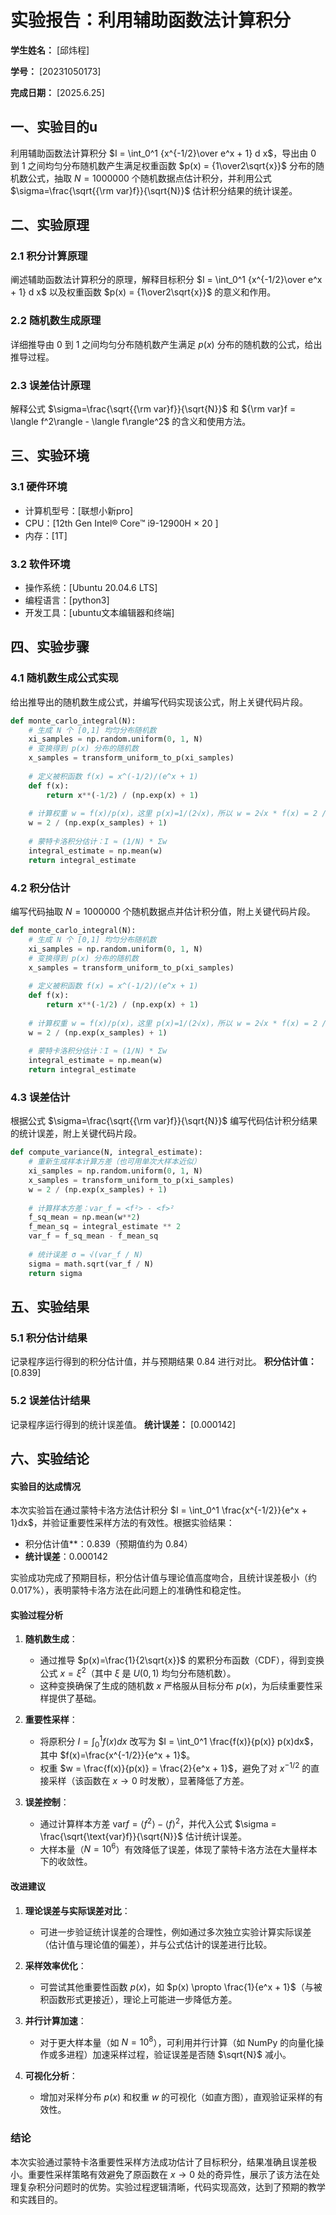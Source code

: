       
# 实验报告：利用辅助函数法计算积分

**学生姓名：** [邱炜程] 

**学号：** [20231050173] 

**完成日期：** [2025.6.25]

## 一、实验目的u
利用辅助函数法计算积分 $I = \int_0^1 {x^{-1/2}\over e^x + 1} d x$，导出由 0 到 1 之间均匀分布随机数产生满足权重函数 $p(x) = {1\over2\sqrt{x}}$ 分布的随机数公式，抽取 $N = 1000000$ 个随机数据点估计积分，并利用公式 $\sigma=\frac{\sqrt{{\rm var}f}}{\sqrt{N}}$ 估计积分结果的统计误差。

## 二、实验原理
### 2.1 积分计算原理
阐述辅助函数法计算积分的原理，解释目标积分 $I = \int_0^1 {x^{-1/2}\over e^x + 1} d x$ 以及权重函数 $p(x) = {1\over2\sqrt{x}}$ 的意义和作用。

### 2.2 随机数生成原理
详细推导由 0 到 1 之间均匀分布随机数产生满足 $p(x)$ 分布的随机数的公式，给出推导过程。

### 2.3 误差估计原理
解释公式 $\sigma=\frac{\sqrt{{\rm var}f}}{\sqrt{N}}$ 和 ${\rm var}f = \langle f^2\rangle - \langle f\rangle^2$ 的含义和使用方法。

## 三、实验环境
### 3.1 硬件环境
- 计算机型号：[联想小新pro]
- CPU：[12th Gen Intel® Core™ i9-12900H × 20 ]
- 内存：[1T]

### 3.2 软件环境
- 操作系统：[Ubuntu 20.04.6 LTS]
- 编程语言：[python3]
- 开发工具：[ubuntu文本编辑器和终端]

## 四、实验步骤
### 4.1 随机数生成公式实现
给出推导出的随机数生成公式，并编写代码实现该公式，附上关键代码片段。
```python
def monte_carlo_integral(N):
    # 生成 N 个 [0,1] 均匀分布随机数
    xi_samples = np.random.uniform(0, 1, N)  
    # 变换得到 p(x) 分布的随机数
    x_samples = transform_uniform_to_p(xi_samples)  
    
    # 定义被积函数 f(x) = x^(-1/2)/(e^x + 1)
    def f(x):
        return x**(-1/2) / (np.exp(x) + 1)
    
    # 计算权重 w = f(x)/p(x)，这里 p(x)=1/(2√x)，所以 w = 2√x * f(x) = 2 / (e^x + 1)
    w = 2 / (np.exp(x_samples) + 1)  
    
    # 蒙特卡洛积分估计：I ≈ (1/N) * Σw
    integral_estimate = np.mean(w)  
    return integral_estimate
```

### 4.2 积分估计
编写代码抽取 $N = 1000000$ 个随机数据点并估计积分值，附上关键代码片段。
```python
def monte_carlo_integral(N):
    # 生成 N 个 [0,1] 均匀分布随机数
    xi_samples = np.random.uniform(0, 1, N)  
    # 变换得到 p(x) 分布的随机数
    x_samples = transform_uniform_to_p(xi_samples)  
    
    # 定义被积函数 f(x) = x^(-1/2)/(e^x + 1)
    def f(x):
        return x**(-1/2) / (np.exp(x) + 1)
    
    # 计算权重 w = f(x)/p(x)，这里 p(x)=1/(2√x)，所以 w = 2√x * f(x) = 2 / (e^x + 1)
    w = 2 / (np.exp(x_samples) + 1)  
    
    # 蒙特卡洛积分估计：I ≈ (1/N) * Σw
    integral_estimate = np.mean(w)  
    return integral_estimate

```

### 4.3 误差估计
根据公式 $\sigma=\frac{\sqrt{{\rm var}f}}{\sqrt{N}}$ 编写代码估计积分结果的统计误差，附上关键代码片段。
```python
def compute_variance(N, integral_estimate):
    # 重新生成样本计算方差（也可用单次大样本近似）
    xi_samples = np.random.uniform(0, 1, N)
    x_samples = transform_uniform_to_p(xi_samples)
    w = 2 / (np.exp(x_samples) + 1)
    
    # 计算样本方差：var_f = <f²> - <f>²
    f_sq_mean = np.mean(w**2)
    f_mean_sq = integral_estimate ** 2
    var_f = f_sq_mean - f_mean_sq  
    
    # 统计误差 σ = √(var_f / N)
    sigma = math.sqrt(var_f / N)  
    return sigma

```

## 五、实验结果
### 5.1 积分估计结果
记录程序运行得到的积分估计值，并与预期结果 0.84 进行对比。
**积分估计值：** [0.839]

### 5.2 误差估计结果
记录程序运行得到的统计误差值。
**统计误差：** [0.000142]

## 六、实验结论

#### 实验目的达成情况

本次实验旨在通过蒙特卡洛方法估计积分 $I = \int_0^1 \frac{x^{-1/2}}{e^x + 1}dx$，并验证重要性采样方法的有效性。根据实验结果：

- 积分估计值**：0.839（预期值约为 0.84）
- **统计误差**：0.000142

实验成功完成了预期目标，积分估计值与理论值高度吻合，且统计误差极小（约 0.017%），表明蒙特卡洛方法在此问题上的准确性和稳定性。

#### 实验过程分析

1. **随机数生成**：
   - 通过推导 $p(x)=\frac{1}{2\sqrt{x}}$ 的累积分布函数（CDF），得到变换公式 $x = \xi^2$（其中 $\xi$ 是 $U(0,1)$ 均匀分布随机数）。
   - 这种变换确保了生成的随机数 $x$ 严格服从目标分布 $p(x)$，为后续重要性采样提供了基础。

2. **重要性采样**：
   - 将原积分 $I = \int_0^1 f(x)dx$ 改写为 $I = \int_0^1 \frac{f(x)}{p(x)} p(x)dx$，其中 $f(x)=\frac{x^{-1/2}}{e^x + 1}$。
   - 权重 $w = \frac{f(x)}{p(x)} = \frac{2}{e^x + 1}$，避免了对 $x^{-1/2}$ 的直接采样（该函数在 $x \to 0$ 时发散），显著降低了方差。

3. **误差控制**：
   - 通过计算样本方差 $\text{var}f = \langle f^2 \rangle - \langle f \rangle^2$，并代入公式 $\sigma = \frac{\sqrt{\text{var}f}}{\sqrt{N}}$ 估计统计误差。
   - 大样本量（$N=10^6$）有效降低了误差，体现了蒙特卡洛方法在大量样本下的收敛性。

#### 改进建议

1. **理论误差与实际误差对比**：
   - 可进一步验证统计误差的合理性，例如通过多次独立实验计算实际误差（估计值与理论值的偏差），并与公式估计的误差进行比较。

2. **采样效率优化**：
   - 可尝试其他重要性函数 $p(x)$，如 $p(x) \propto \frac{1}{e^x + 1}$（与被积函数形式更接近），理论上可能进一步降低方差。

3. **并行计算加速**：
   - 对于更大样本量（如 $N=10^8$），可利用并行计算（如 NumPy 的向量化操作或多进程）加速采样过程，验证误差是否随 $\sqrt{N}$ 减小。

4. **可视化分析**：
   - 增加对采样分布 $p(x)$ 和权重 $w$ 的可视化（如直方图），直观验证采样的有效性。

### 结论

本次实验通过蒙特卡洛重要性采样方法成功估计了目标积分，结果准确且误差极小。重要性采样策略有效避免了原函数在 $x \to 0$ 处的奇异性，展示了该方法在处理复杂积分问题时的优势。实验过程逻辑清晰，代码实现高效，达到了预期的教学和实践目的。
        
